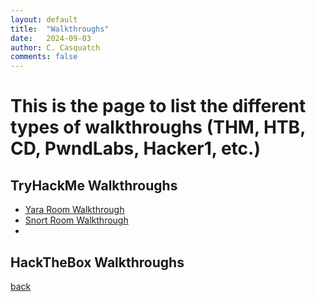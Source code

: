 ```yaml
---
layout: default
title:  "Walkthroughs"
date:   2024-09-03
author: C. Casquatch
comments: false
---
```


# This is the page to list the different types of walkthroughs (THM, HTB, CD, PwndLabs, Hacker1, etc.)

## TryHackMe Walkthroughs
* [Yara Room Walkthrough](_posts/Walkthroughs/THMwalkthroughs/2024-09-03-Yara-Walkthrough.html)
* [Snort Room Walkthrough](THMwalkthroughs/2024-09-03-Snort-Walkthrough.markdown)
* 
## HackTheBox Walkthroughs

[back](./index.md)
